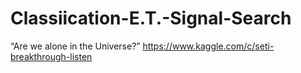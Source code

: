 # Classiication-E.T.-Signal-Search
“Are we alone in the Universe?”
https://www.kaggle.com/c/seti-breakthrough-listen
